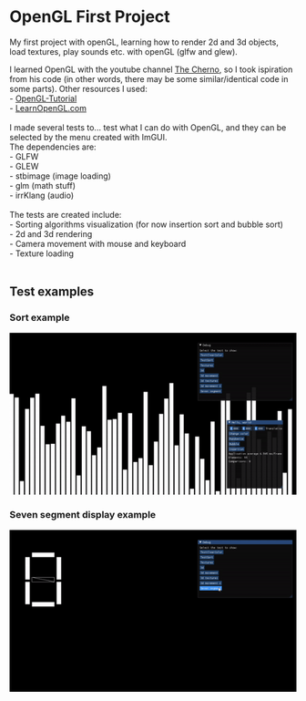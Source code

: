 # OpenGL First Project
My first project with openGL, learning how to render 2d and 3d objects, load textures, play sounds etc. with openGL (glfw and glew).<br>

I learned OpenGL with the youtube channel [The Cherno](https://www.youtube.com/channel/UCQ-W1KE9EYfdxhL6S4twUNw), so I took ispiration from his code (in other words, there may be some similar/identical code in some parts). Other resources I used:<br>
    - [OpenGL-Tutorial](https://www.opengl-tutorial.org/)<br>
    - [LearnOpenGL.com](https://learnopengl.com/Getting-started/Transformations)<br>
<br>
I made several tests to... test what I can do with OpenGL, and they can be selected by the menu created with ImGUI.<br>
The dependencies are:<br>
    - GLFW<br>
    - GLEW<br>
    - stbimage (image loading)<br>
    - glm (math stuff)<br>
    - irrKlang (audio)<br>
<br>
The tests are created include:<br>
    - Sorting algorithms visualization (for now insertion sort and bubble sort)<br>
    - 2d and 3d rendering<br>
    - Camera movement with mouse and keyboard<br>
    - Texture loading<br>
<br>

## Test examples

### Sort example

![Bubble sort example](./assets/sorting.gif)

### Seven segment display example

![Seven segment display example](./assets/seven_segment.gif)
